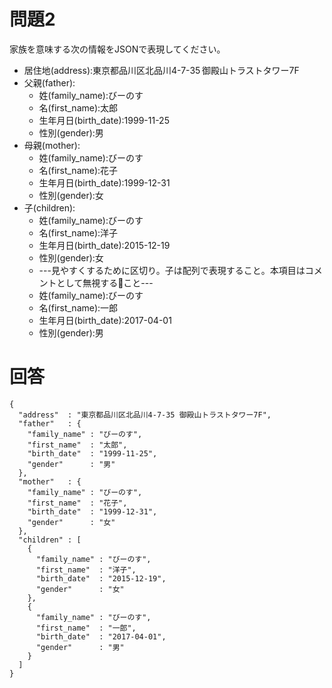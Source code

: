 # 問題2

家族を意味する次の情報をJSONで表現してください。

- 居住地(address):東京都品川区北品川4-7-35 御殿山トラストタワー7F
- 父親(father):
   - 姓(family_name):びーのす
   - 名(first_name):太郎
   - 生年月日(birth_date):1999-11-25
   - 性別(gender):男
- 母親(mother):
   - 姓(family_name):びーのす
   - 名(first_name):花子
   - 生年月日(birth_date):1999-12-31
   - 性別(gender):女
- 子(children):
   - 姓(family_name):びーのす
   - 名(first_name):洋子
   - 生年月日(birth_date):2015-12-19
   - 性別(gender):女
   - ---見やすくするために区切り。子は配列で表現すること。本項目はコメントとして無視すること---
   - 姓(family_name):びーのす
   - 名(first_name):一郎
   - 生年月日(birth_date):2017-04-01
   - 性別(gender):男

# 回答

```
{
  "address"  : "東京都品川区北品川4-7-35 御殿山トラストタワー7F",
  "father"   : {
    "family_name" : "びーのす",
    "first_name"  : "太郎",
    "birth_date"  : "1999-11-25",
    "gender"      : "男"
  },
  "mother"   : {
    "family_name" : "びーのす",
    "first_name"  : "花子",
    "birth_date"  : "1999-12-31",
    "gender"      : "女"
  },
  "children" : [
    {
      "family_name" : "びーのす",
      "first_name"  : "洋子",
      "birth_date"  : "2015-12-19",
      "gender"      : "女"
    },
    {
      "family_name" : "びーのす",
      "first_name"  : "一郎",
      "birth_date"  : "2017-04-01",
      "gender"      : "男"
    }
  ]
}
```